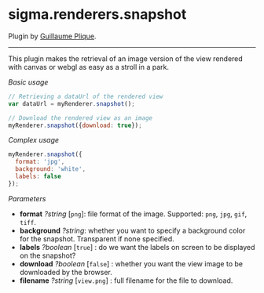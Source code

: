 sigma.renderers.snapshot
========================

Plugin by [Guillaume Plique](https://github.com/Yomguithereal).

---

This plugin makes the retrieval of an image version of the view rendered with canvas or webgl as easy as a stroll in a park.

*Basic usage*

```js
// Retrieving a dataUrl of the rendered view
var dataUrl = myRenderer.snapshot();

// Download the rendered view as an image
myRenderer.snapshot({download: true});
```

*Complex usage*

```js
myRenderer.snapshot({
  format: 'jpg',
  background: 'white',
  labels: false
});
```

*Parameters*

* **format** *?string* [`png`]: file format of the image. Supported: `png`, `jpg`, `gif`, `tiff`.
* **background** *?string*: whether you want to specify a background color for the snapshot. Transparent if none specified.
* **labels** *?boolean* [`true`] : do we want the labels on screen to be displayed on the snapshot?
* **download** *?boolean* [`false`] : whether you want the view image to be downloaded by the browser.
* **filename** *?string* [`view.png`] : full filename for the file to download.
